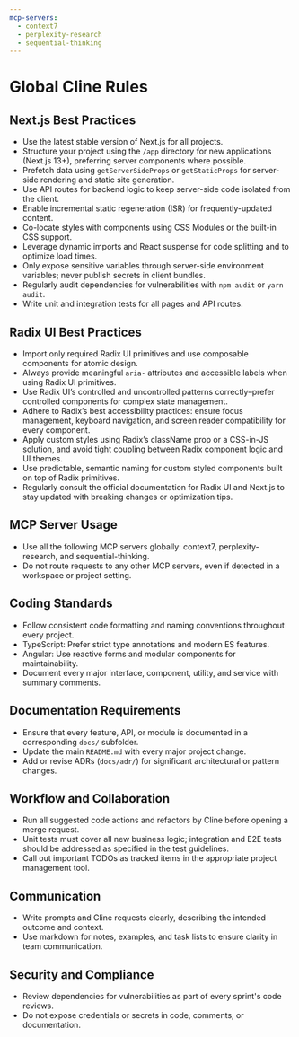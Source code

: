```yaml
---
mcp-servers:
  - context7
  - perplexity-research
  - sequential-thinking
---
```


# Global Cline Rules

## Next.js Best Practices

- Use the latest stable version of Next.js for all projects.
- Structure your project using the `/app` directory for new applications (Next.js 13+), preferring server components where possible.
- Prefetch data using `getServerSideProps` or `getStaticProps` for server-side rendering and static site generation.
- Use API routes for backend logic to keep server-side code isolated from the client.
- Enable incremental static regeneration (ISR) for frequently-updated content.
- Co-locate styles with components using CSS Modules or the built-in CSS support.
- Leverage dynamic imports and React suspense for code splitting and to optimize load times.
- Only expose sensitive variables through server-side environment variables; never publish secrets in client bundles.
- Regularly audit dependencies for vulnerabilities with `npm audit` or `yarn audit`.
- Write unit and integration tests for all pages and API routes.

## Radix UI Best Practices

- Import only required Radix UI primitives and use composable components for atomic design.
- Always provide meaningful `aria-` attributes and accessible labels when using Radix UI primitives.
- Use Radix UI’s controlled and uncontrolled patterns correctly–prefer controlled components for complex state management.
- Adhere to Radix’s best accessibility practices: ensure focus management, keyboard navigation, and screen reader compatibility for every component.
- Apply custom styles using Radix’s className prop or a CSS-in-JS solution, and avoid tight coupling between Radix component logic and UI themes.
- Use predictable, semantic naming for custom styled components built on top of Radix primitives.
- Regularly consult the official documentation for Radix UI and Next.js to stay updated with breaking changes or optimization tips.

## MCP Server Usage

- Use all the following MCP servers globally: context7, perplexity-research, and sequential-thinking.
- Do not route requests to any other MCP servers, even if detected in a workspace or project setting.

## Coding Standards

- Follow consistent code formatting and naming conventions throughout every project.
- TypeScript: Prefer strict type annotations and modern ES features.
- Angular: Use reactive forms and modular components for maintainability.
- Document every major interface, component, utility, and service with summary comments.

## Documentation Requirements

- Ensure that every feature, API, or module is documented in a corresponding `docs/` subfolder.
- Update the main `README.md` with every major project change.
- Add or revise ADRs (`docs/adr/`) for significant architectural or pattern changes.

## Workflow and Collaboration

- Run all suggested code actions and refactors by Cline before opening a merge request.
- Unit tests must cover all new business logic; integration and E2E tests should be addressed as specified in the test guidelines.
- Call out important TODOs as tracked items in the appropriate project management tool.

## Communication

- Write prompts and Cline requests clearly, describing the intended outcome and context.
- Use markdown for notes, examples, and task lists to ensure clarity in team communication.

## Security and Compliance

- Review dependencies for vulnerabilities as part of every sprint's code reviews.
- Do not expose credentials or secrets in code, comments, or documentation.
